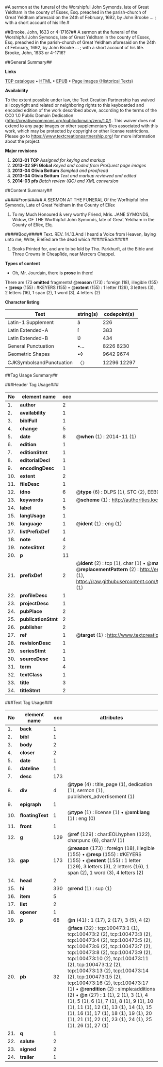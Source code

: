 #A sermon at the funeral of the Worshipful John Symonds, late of Great Yeldham in the county of Essex, Esq. preached in the parish-church of Great Yeldham aforesaid on the 24th of February, 1692, by John Brooke ... ; with a short account of his life.#

##Brooke, John, 1633 or 4-1716?##
A sermon at the funeral of the Worshipful John Symonds, late of Great Yeldham in the county of Essex, Esq. preached in the parish-church of Great Yeldham aforesaid on the 24th of February, 1692, by John Brooke ... ; with a short account of his life.
Brooke, John, 1633 or 4-1716?

##General Summary##

**Links**

[TCP catalogue](http://www.ota.ox.ac.uk/tcp/)  • 
[HTML](http://tei.it.ox.ac.uk/tcp/Texts-HTML/free/A29/A29663.html)  • 
[EPUB](http://tei.it.ox.ac.uk/tcp/Texts-EPUB/free/A29/A29663.epub) • 
[Page images (Historical Texts)](https://historicaltexts.jisc.ac.uk/eebo-13578080e)

**Availability**

To the extent possible under law, the Text Creation Partnership has waived all copyright and related or neighboring rights to this keyboarded and encoded edition of the work described above, according to the terms of the CC0 1.0 Public Domain Dedication (http://creativecommons.org/publicdomain/zero/1.0/). This waiver does not extend to any page images or other supplementary files associated with this work, which may be protected by copyright or other license restrictions. Please go to https://www.textcreationpartnership.org/ for more information about the project.

**Major revisions**

1. __2013-01__ __TCP__ *Assigned for keying and markup*
1. __2013-02__ __SPi Global__ *Keyed and coded from ProQuest page images*
1. __2013-04__ __Olivia Bottum__ *Sampled and proofread*
1. __2013-04__ __Olivia Bottum__ *Text and markup reviewed and edited*
1. __2014-03__ __pfs__ *Batch review (QC) and XML conversion*

##Content Summary##

#####Front#####
A SERMON AT THE FUNERAL Of the Worſhipful Iohn Symonds, Late of Great Yeldham in the County of Eſſex
1. To my Much Honoured & very worthy Friend, Mris. JANE SYMONDS, Widow, OF THE Worſhipful John Symonds, late of Great Yeldham in the County of Eſſex, Eſq.

#####Body#####
Text. REV. 14.13.And I heard a Voice from Heaven, ſaying unto me, Write, Bleſſed are the dead which 
#####Back#####

1. Books Printed for, and are to be ſold by Tho. Parkhurſt, at the Bible and Three Crowns in Cheapſide, near Mercers Chappel.

**Types of content**

  * Oh, Mr. Jourdain, there is **prose** in there!

There are 173 **omitted** fragments! 
 @__reason__ (173) : foreign (18), illegible (155)  •  @__resp__ (155) : #KEYERS (155)  •  @__extent__ (155) : 1 letter (129), 3 letters (3), 2 letters (16), 1 span (2), 1 word (3), 4 letters (2)

**Character listing**


|Text|string(s)|codepoint(s)|
|---|---|---|
|Latin-1 Supplement|â|226|
|Latin Extended-A|ſ|383|
|Latin Extended-B|Ʋ|434|
|General Punctuation|•…|8226 8230|
|Geometric Shapes|▪◊|9642 9674|
|CJKSymbolsandPunctuation|〈〉|12296 12297|

##Tag Usage Summary##

###Header Tag Usage###

|No|element name|occ|attributes|
|---|---|---|---|
|1.|__author__|2||
|2.|__availability__|1||
|3.|__biblFull__|1||
|4.|__change__|5||
|5.|__date__|8| @__when__ (1) : 2014-11 (1)|
|6.|__edition__|1||
|7.|__editionStmt__|1||
|8.|__editorialDecl__|1||
|9.|__encodingDesc__|1||
|10.|__extent__|2||
|11.|__fileDesc__|1||
|12.|__idno__|6| @__type__ (6) : DLPS (1), STC (2), EEBO-CITATION (1), OCLC (1), VID (1)|
|13.|__keywords__|1| @__scheme__ (1) : http://authorities.loc.gov/ (1)|
|14.|__label__|5||
|15.|__langUsage__|1||
|16.|__language__|1| @__ident__ (1) : eng (1)|
|17.|__listPrefixDef__|1||
|18.|__note__|4||
|19.|__notesStmt__|2||
|20.|__p__|11||
|21.|__prefixDef__|2| @__ident__ (2) : tcp (1), char (1)  •  @__matchPattern__ (2) : ([0-9\-]+):([0-9IVX]+) (1), (.+) (1)  •  @__replacementPattern__ (2) : http://eebo.chadwyck.com/downloadtiff?vid=$1&page=$2 (1), https://raw.githubusercontent.com/textcreationpartnership/Texts/master/tcpchars.xml#$1 (1)|
|22.|__profileDesc__|1||
|23.|__projectDesc__|1||
|24.|__pubPlace__|2||
|25.|__publicationStmt__|2||
|26.|__publisher__|2||
|27.|__ref__|1| @__target__ (1) : http://www.textcreationpartnership.org/docs/. (1)|
|28.|__revisionDesc__|1||
|29.|__seriesStmt__|1||
|30.|__sourceDesc__|1||
|31.|__term__|4||
|32.|__textClass__|1||
|33.|__title__|3||
|34.|__titleStmt__|2||


###Text Tag Usage###

|No|element name|occ|attributes|
|---|---|---|---|
|1.|__back__|1||
|2.|__bibl__|1||
|3.|__body__|2||
|4.|__closer__|2||
|5.|__date__|1||
|6.|__dateline__|1||
|7.|__desc__|173||
|8.|__div__|4| @__type__ (4) : title_page (1), dedication (1), sermon (1), publishers_advertisement (1)|
|9.|__epigraph__|1||
|10.|__floatingText__|1| @__type__ (1) : license (1)  •  @__xml:lang__ (1) : eng (0)|
|11.|__front__|1||
|12.|__g__|129| @__ref__ (129) : char:EOLhyphen (122), char:punc (6), char:V (1)|
|13.|__gap__|173| @__reason__ (173) : foreign (18), illegible (155)  •  @__resp__ (155) : #KEYERS (155)  •  @__extent__ (155) : 1 letter (129), 3 letters (3), 2 letters (16), 1 span (2), 1 word (3), 4 letters (2)|
|14.|__head__|2||
|15.|__hi__|330| @__rend__ (1) : sup (1)|
|16.|__item__|5||
|17.|__list__|2||
|18.|__opener__|1||
|19.|__p__|68| @__n__ (41) : 1 (17), 2 (17), 3 (5), 4 (2)|
|20.|__pb__|32| @__facs__ (32) : tcp:100473:1 (1), tcp:100473:2 (2), tcp:100473:3 (2), tcp:100473:4 (2), tcp:100473:5 (2), tcp:100473:6 (2), tcp:100473:7 (2), tcp:100473:8 (2), tcp:100473:9 (2), tcp:100473:10 (2), tcp:100473:11 (2), tcp:100473:12 (2), tcp:100473:13 (2), tcp:100473:14 (2), tcp:100473:15 (2), tcp:100473:16 (2), tcp:100473:17 (1)  •  @__rendition__ (2) : simple:additions (2)  •  @__n__ (27) : 1 (1), 2 (1), 3 (1), 4 (1), 5 (1), 6 (1), 7 (1), 8 (1), 9 (1), 10 (1), 11 (1), 12 (1), 13 (1), 14 (1), 15 (1), 16 (1), 17 (1), 18 (1), 19 (1), 20 (1), 21 (1), 22 (1), 23 (1), 24 (1), 25 (1), 26 (1), 27 (1)|
|21.|__q__|1||
|22.|__salute__|2||
|23.|__signed__|2||
|24.|__trailer__|1||
